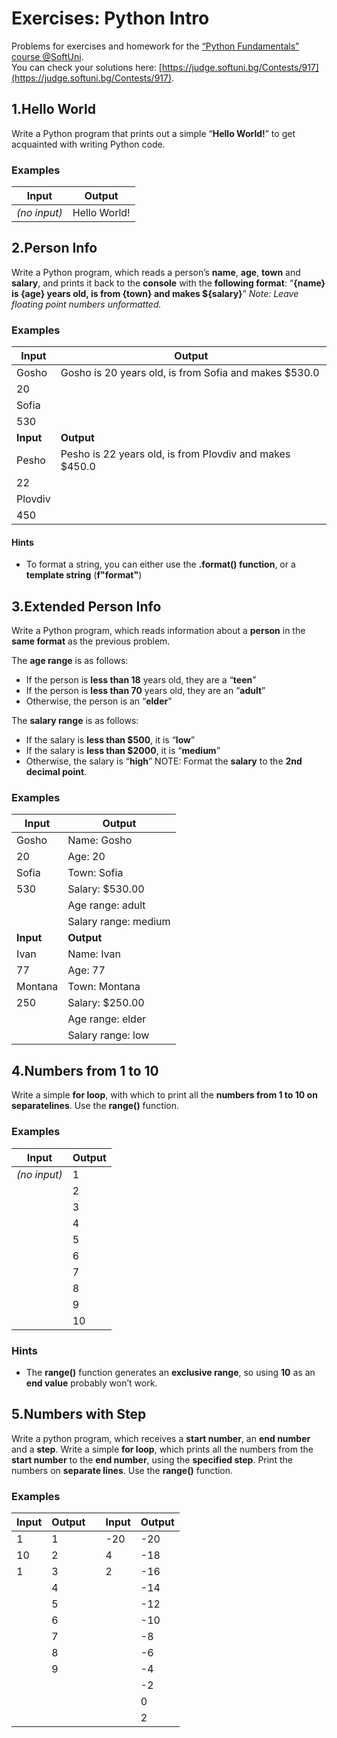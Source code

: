 Exercises: Python Intro
=======================
Problems for exercises and homework for the [“Python Fundamentals” course @SoftUni](https://softuni.bg/opencourses/python-fundamentals-course).\
You can check your solutions here: [https://judge.softuni.bg/Contests/917](https://judge.softuni.bg/Contests/917).


1.Hello World
-----------
Write a Python program that prints out a simple “**Hello World!**” to get acquainted with writing Python code.

### Examples
| **Input**    | **Output**   |
|--------------|--------------|
| *(no input)* | Hello World! |


2.Person Info
-----------
Write a Python program, which reads a person’s **name**, **age**, **town** and **salary**, and prints it back to the **console** with the **following format**:
“**{name} is {age} years old, is from {town} and makes \${salary}**”
*Note: Leave floating point numbers unformatted.*

### Examples
| **Input**            | **Output**                                               |
|----------------------|----------------------------------------------------------|
| Gosho                | Gosho is 20 years old, is from Sofia and makes \$530.0   |
| 20                   |                                                          |
| Sofia                |                                                          |
| 530                  |                                                          |
| **Input**            | **Output**                                               |
| Pesho                | Pesho is 22 years old, is from Plovdiv and makes \$450.0 |
| 22                   |                                                          |
| Plovdiv              |                                                          |
| 450                  |                                                          |

#### Hints
-   To format a string, you can either use the **.format() function**, or a **template string** (**f"format"**)


3.Extended Person Info
--------------------

Write a Python program, which reads information about a **person** in the **same format** as the previous problem.

The **age range** is as follows:
-   If the person is **less than 18** years old, they are a “**teen**”
-   If the person is **less than 70** years old, they are an “**adult**”
-   Otherwise, the person is an “**elder**”

The **salary range** is as follows:
-   If the salary is **less than \$500**, it is “**low**”
-   If the salary is **less than \$2000**, it is “**medium**”
-   Otherwise, the salary is “**high**”
NOTE: Format the **salary** to the **2nd decimal point**.

### Examples
| **Input**             | **Output**                                    |
|-----------------------|-----------------------------------------------|
| Gosho                 | Name: Gosho                                   |
| 20                    | Age: 20                                       |
| Sofia                 | Town: Sofia                                   |
| 530                   | Salary: \$530.00                              |
|                       | Age range: adult                              |
|                       | Salary range: medium                          |
| **Input**             | **Output**                                    |
| Ivan                  | Name: Ivan                                    |
| 77                    | Age: 77                                       |
| Montana               | Town: Montana                                 |
| 250                   | Salary: \$250.00                              |
|                       | Age range: elder                              |
|                       | Salary range: low                             |


4.Numbers from 1 to 10
--------------------

Write a simple **for loop**, with which to print all the **numbers from 1 to 10 on separatelines**.
Use the **range()** function.

### Examples
| **Input**    | **Output**           |
|--------------|----------------------|
| *(no input)* | 1                    |
|              | 2                    |
|              | 3                    |
|              | 4                    |
|              | 5                    |
|              | 6                    |
|              | 7                    |
|              | 8                    |
|              | 9                    |
|              | 10                   |

### Hints
-   The **range()** function generates an **exclusive range**, so using **10** as an **end value** probably won’t work.


5.Numbers with Step
-----------------
Write a python program, which receives a **start number**, an **end number** and a **step**. Write a simple **for loop**, which prints all the numbers from the **start number** to the **end number**, using the **specified step**. Print the numbers on **separate lines**.
Use the **range()** function.

### Examples
| **Input** | **Output**        |   | **Input** | **Output**                                    
|-----------|-------------------|---|-----------|-------------------------|
| 1         | 1                 |   | -20       | -20                     |
| 10        | 2                 |   | 4         | -18                     |
| 1         | 3                 |   | 2         | -16                     |
|           | 4                 |   |           | -14                     |     
|           | 5                 |   |           | -12                     | 
|           | 6                 |   |           | -10                     |  
|           | 7                 |   |           | -8                      |  
|           | 8                 |   |           | -6                      |  
|           | 9                 |   |           | -4                      |
|           |                   |   |           | -2                      |
|           |                   |   |           | 0                       |
|           |                   |   |           | 2                       |
